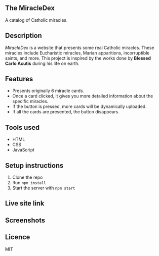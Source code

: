## The MiracleDex
A catalog of Catholic miracles.

## Description 
*MiracleDex* is a website that presents some real Catholic miracles.
These miracles include Eucharistic miracles, Marian apparitions, incorruptible saints, and more.
This project is inspired by the works done by **Blessed Carlo Acutis** during his life on earth.

## Features
- Presents originally 6 miracle cards.
- Once a card clicked, it gives you more detailed information about the specific miracles.
- If the button is pressed, more cards will be dynamically uploaded.
- If all the cards are presented, the button disappears. 

## Tools used
- HTML
- CSS
- JavaScript

## Setup instructions
1. Clone the repo
2. Run `npm install`
3. Start the server with `npm start`

## Live site link

## Screenshots

## Licence 
MIT



